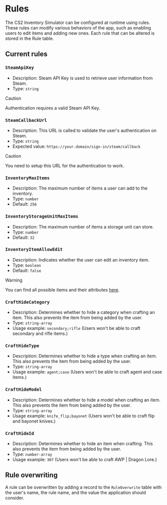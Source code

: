 # Rules

The CS2 Inventory Simulator can be configured at runtime using rules. These rules can modify various behaviors of the app, such as enabling users to edit items and adding new ones. Each rule that can be altered is stored in the Rule table.

## Current rules

### `SteamApiKey`

- Description: Steam API Key is used to retrieve user information from Steam.
- Type: `string`

> [!CAUTION]
> Authentication requires a valid Steam API Key.

### `SteamCallbackUrl`

- Description: This URL is called to validate the user's authentication on Steam.
- Type: `string`
- Expected value: `https://your.domain/sign-in/steam/callback`

> [!CAUTION]
> You need to setup this URL for the authentication to work.

### `InventoryMaxItems`

- Description: The maximum number of items a user can add to the inventory.
- Type: `number`
- Default: `256`

### `InventoryStorageUnitMaxItems`

- Description: The maximum number of items a storage unit can store.
- Type: `number`
- Default: `32`

### `InventoryItemAllowEdit`

- Description: Indicates whether the user can edit an inventory item.
- Type: `boolean`
- Default: `false`

> [!WARNING]
> You can find all possible items and their attributes [here](https://raw.githubusercontent.com/ianlucas/cslib/main/assets/data/items.json).

### `CraftHideCategory`

- Description: Determines whether to hide a category when crafting an item. This also prevents the item from being added by the user.
- Type: `string-array`
- Usage example: `secondary;rifle` (Users won't be able to craft secondary and rifle items.)

### `CraftHideType`

- Description: Determines whether to hide a type when crafting an item. This also prevents the item from being added by the user.
- Type: `string-array`
- Usage example: `agent;case` (Users won't be able to craft agent and case items.)

### `CraftHideModel`

- Description: Determines whether to hide a model when crafting an item. This also prevents the item from being added by the user.
- Type: `string-array`
- Usage example: `knife_flip;bayonet` (Users won't be able to craft flip and bayonet knives.)

### `CraftHideId`

- Description: Determines whether to hide an item when crafting. This also prevents the item from being added by the user.
- Type: `number-array`
- Usage example: `307` (Users won't be able to craft AWP | Dragon Lore.)

## Rule overwriting

A rule can be overwritten by adding a record to the `RuleOverwrite` table with the user's name, the rule name, and the value the application should consider.
